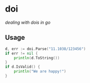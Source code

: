 # doi

_dealing with dois in go_

## Usage

```go
d, err := doi.Parse("11.1038/123456")
if err != nil {
    println(d.ToString())
}
if d.IsValid() {
    println("We are happy!")
}
```

